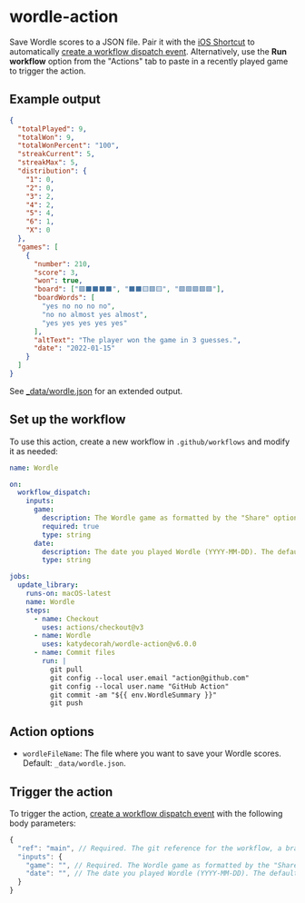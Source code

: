 # wordle-action

Save Wordle scores to a JSON file. Pair it with the [iOS Shortcut](shortcut/README.md) to automatically [create a workflow dispatch event](https://docs.github.com/en/rest/actions/workflows#create-a-workflow-dispatch-event). Alternatively, use the **Run workflow** option from the "Actions" tab to paste in a recently played game to trigger the action.

## Example output

```json
{
  "totalPlayed": 9,
  "totalWon": 9,
  "totalWonPercent": "100",
  "streakCurrent": 5,
  "streakMax": 5,
  "distribution": {
    "1": 0,
    "2": 0,
    "3": 2,
    "4": 2,
    "5": 4,
    "6": 1,
    "X": 0
  },
  "games": [
    {
      "number": 210,
      "score": 3,
      "won": true,
      "board": ["🟩⬛⬛⬛⬛", "⬛⬛🟨🟩🟨", "🟩🟩🟩🟩🟩"],
      "boardWords": [
        "yes no no no no",
        "no no almost yes almost",
        "yes yes yes yes yes"
      ],
      "altText": "The player won the game in 3 guesses.",
      "date": "2022-01-15"
    }
  ]
}
```

See [\_data/wordle.json](https://github.com/katydecorah/wordle-action/blob/main/_data/wordle.json) for an extended output.

<!-- START GENERATED DOCUMENTATION -->

## Set up the workflow

To use this action, create a new workflow in `.github/workflows` and modify it as needed:

```yml
name: Wordle

on:
  workflow_dispatch:
    inputs:
      game:
        description: The Wordle game as formatted by the "Share" option seen after completing a game.
        required: true
        type: string
      date:
        description: The date you played Wordle (YYYY-MM-DD). The default date is today.
        type: string

jobs:
  update_library:
    runs-on: macOS-latest
    name: Wordle
    steps:
      - name: Checkout
        uses: actions/checkout@v3
      - name: Wordle
        uses: katydecorah/wordle-action@v6.0.0
      - name: Commit files
        run: |
          git pull
          git config --local user.email "action@github.com"
          git config --local user.name "GitHub Action"
          git commit -am "${{ env.WordleSummary }}"
          git push
```

## Action options

- `wordleFileName`: The file where you want to save your Wordle scores. Default: `_data/wordle.json`.

## Trigger the action

To trigger the action, [create a workflow dispatch event](https://docs.github.com/en/rest/actions/workflows#create-a-workflow-dispatch-event) with the following body parameters:

```js
{ 
  "ref": "main", // Required. The git reference for the workflow, a branch or tag name.
  "inputs": {
    "game": "", // Required. The Wordle game as formatted by the "Share" option seen after completing a game.
    "date": "", // The date you played Wordle (YYYY-MM-DD). The default date is today.
  }
}
```
<!-- END GENERATED DOCUMENTATION -->
